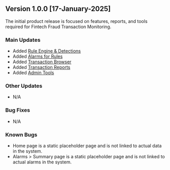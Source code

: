 ## Version 1.0.0 [17-January-2025]
The initial product release is focused on features, reports, and tools required for Fintech Fraud Transaction Monitoring.

### Main Updates
- Added [Rule Engine & Detections](https://github.com/LatroServices/test.github.io/blob/Tutorials-Web-App/Rule%20Engine.md)
- Added [Alarms for Rules](https://github.com/LatroServices/test.github.io/blob/Tutorials-Web-App/Alarms.md)
- Added [Transaction Browser](https://github.com/LatroServices/test.github.io/blob/Tutorials-Web-App/Transaction%20Browser.md)
- Added [Transaction Reports](https://github.com/LatroServices/test.github.io/blob/Tutorials-Web-App/Transaction%20Reports.md)
- Added [Admin Tools](https://github.com/LatroServices/test.github.io/blob/Tutorials-Web-App/Admin.md)

### Other Updates
- N/A

### Bug Fixes
- N/A

### Known Bugs
- Home page is a static placeholder page and is not linked to actual data in the system.
- Alarms > Summary page is a static placeholder page and is not linked to actual alarms in the system. 
